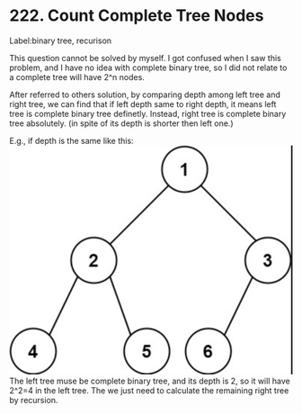 # 222. Count Complete Tree Nodes
Label:binary tree, recurison

This question cannot be solved by myself. I got confused when I saw this problem, and I have no idea with complete binary tree, so I did not relate to a complete tree will have 2^n nodes.

After referred to others solution, by comparing depth among left tree and right tree, we can find that if left depth same to right depth, it means left tree is complete binary tree definetly.
Instead, right tree is complete binary tree absolutely. (in spite of its depth is shorter then left one.)

E.g., if depth is the same like this:
![alt text](image.png)
The left tree muse be complete binary tree, and its depth is 2, so it will have 2^2=4 in the left tree. The we just need to calculate the remaining right tree by recursion.